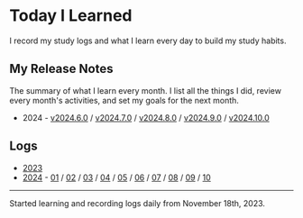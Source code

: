 # Today I Learned

I record my study logs and what I learn every day to build my study habits.

## My Release Notes

The summary of what I learn every month. I list all the things I did, review every month's activities, and set my goals for the next month.

- 2024 - [v2024.6.0](./release-notes/2024-06.md) / [v2024.7.0](./release-notes/2024-07.md) / [v2024.8.0](./release-notes/2024-08.md) / [v2024.9.0](./release-notes/2024-09.md) / [v2024.10.0](./release-notes/2024-10.md)

## Logs

- [2023](./2023/)
- [2024](./2024/) - [01](./2024/01.md) / [02](./2024/02.md) / [03](./2024/03.md) / [04](./2024/04.md) / [05](./2024/05.md) / [06](./2024/06.md) / [07](./2024/07.md) / [08](./2024/08.md) / [09](./2024/09.md) / [10](./2024/10.md)

---

Started learning and recording logs daily from November 18th, 2023.
